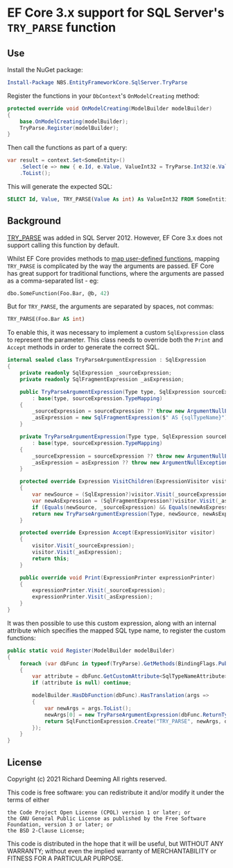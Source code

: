 # EF Core 3.x support for SQL Server's `TRY_PARSE` function
## Use
Install the NuGet package:
```powershell
Install-Package NBS.EntityFrameworkCore.SqlServer.TryParse
```

Register the functions in your `DbContext`'s `OnModelCreating` method:
```csharp
protected override void OnModelCreating(ModelBuilder modelBuilder)
{
    base.OnModelCreating(modelBuilder);
	TryParse.Register(modelBuilder);
}
```

Then call the functions as part of a query:
```csharp
var result = context.Set<SomeEntity>()
    .Select(e => new { e.Id, e.Value, ValueInt32 = TryParse.Int32(e.Value) })
    .ToList();
```

This will generate the expected SQL:
```sql
SELECT Id, Value, TRY_PARSE(Value As int) As ValueInt32 FROM SomeEntities
```

## Background
[TRY_PARSE](https://docs.microsoft.com/en-us/sql/t-sql/functions/try-parse-transact-sql) was added in SQL Server 2012. However, EF Core 3.x does not support calling this function by default.

Whilst EF Core provides methods to [map user-defined functions](https://docs.microsoft.com/en-us/ef/core/querying/database-functions), mapping `TRY_PARSE` is complicated by the way the arguments are passed. EF Core has great support for traditional functions, where the arguments are passed as a comma-separated list - eg:
```sql
dbo.SomeFunction(Foo.Bar, @b, 42)
```

But for `TRY_PARSE`, the arguments are separated by spaces, not commas:
```sql
TRY_PARSE(Foo.Bar AS int)
```

To enable this, it was necessary to implement a custom `SqlExpression` class to represent the parameter. This class needs to override both the `Print` and `Accept` methods in order to generate the correct SQL.

```csharp
internal sealed class TryParseArgumentExpression : SqlExpression
{
    private readonly SqlExpression _sourceExpression;
    private readonly SqlFragmentExpression _asExpression;

    public TryParseArgumentExpression(Type type, SqlExpression sourceExpression, string sqlTypeName) 
	    : base(type, sourceExpression.TypeMapping)
    {
        _sourceExpression = sourceExpression ?? throw new ArgumentNullException(nameof(sourceExpression));
        _asExpression = new SqlFragmentExpression($" AS {sqlTypeName}");
    }

    private TryParseArgumentExpression(Type type, SqlExpression sourceExpression, SqlFragmentExpression asExpression) 
	    : base(type, sourceExpression.TypeMapping)
    {
        _sourceExpression = sourceExpression ?? throw new ArgumentNullException(nameof(sourceExpression));
        _asExpression = asExpression ?? throw new ArgumentNullException(nameof(asExpression));
    }

    protected override Expression VisitChildren(ExpressionVisitor visitor)
    {
        var newSource = (SqlExpression?)visitor.Visit(_sourceExpression) ?? _sourceExpression;
        var newAsExpression = (SqlFragmentExpression?)visitor.Visit(_asExpression) ?? _asExpression;
        if (Equals(newSource, _sourceExpression) && Equals(newAsExpression, _asExpression)) return this;
        return new TryParseArgumentExpression(Type, newSource, newAsExpression);
    }

    protected override Expression Accept(ExpressionVisitor visitor)
    {
        visitor.Visit(_sourceExpression);
        visitor.Visit(_asExpression);
        return this;
    }

    public override void Print(ExpressionPrinter expressionPrinter)
    {
        expressionPrinter.Visit(_sourceExpression);
        expressionPrinter.Visit(_asExpression);
    }
}
```

It was then possible to use this custom expression, along with an internal attribute which specifies the mapped SQL type name, to register the custom functions:
```csharp
public static void Register(ModelBuilder modelBuilder)
{
    foreach (var dbFunc in typeof(TryParse).GetMethods(BindingFlags.Public | BindingFlags.Static))
    {
        var attribute = dbFunc.GetCustomAttribute<SqlTypeNameAttribute>();
        if (attribute is null) continue;

        modelBuilder.HasDbFunction(dbFunc).HasTranslation(args =>
        {
            var newArgs = args.ToList();
            newArgs[0] = new TryParseArgumentExpression(dbFunc.ReturnType, newArgs[0], attribute.SqlTypeName);
            return SqlFunctionExpression.Create("TRY_PARSE", newArgs, dbFunc.ReturnType, null);
        });
    }
}
```

## License

Copyright (c) 2021 Richard Deeming All rights reserved.

This code is free software: you can redistribute it and/or modify it under the terms of either

    the Code Project Open License (CPOL) version 1 or later; or
    the GNU General Public License as published by the Free Software Foundation, version 3 or later; or
    the BSD 2-Clause License;

This code is distributed in the hope that it will be useful, but WITHOUT ANY WARRANTY; without even the implied warranty of MERCHANTABILITY or FITNESS FOR A PARTICULAR PURPOSE.
